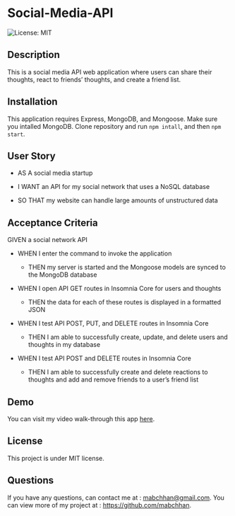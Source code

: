 # Social-Media-API

![License: MIT](https://img.shields.io/badge/License-MIT-yellow.svg)

## Description

This is a social media API web application where users can share their thoughts, react to friends’ thoughts, and create a friend list.

## Installation

This application requires Express, MongoDB, and Mongoose. Make sure you intalled MongoDB. Clone repository and run `npm intall`, and then `npm start`.

## User Story

- AS A social media startup

- I WANT an API for my social network that uses a NoSQL database

- SO THAT my website can handle large amounts of unstructured data

## Acceptance Criteria

GIVEN a social network API

- WHEN I enter the command to invoke the application

  - THEN my server is started and the Mongoose models are synced to the MongoDB database

- WHEN I open API GET routes in Insomnia Core for users and thoughts

  - THEN the data for each of these routes is displayed in a formatted JSON

- WHEN I test API POST, PUT, and DELETE routes in Insomnia Core

  - THEN I am able to successfully create, update, and delete users and thoughts in my database

- WHEN I test API POST and DELETE routes in Insomnia Core

  - THEN I am able to successfully create and delete reactions to thoughts and add and remove friends to a user’s friend list

## Demo

You can visit my video walk-through this app [here](https://drive.google.com/file/d/1kVSB1EXOeaBNJfQz1In1GqalROIjHROd/view?usp=share_link).

## License

This project is under MIT license.

## Questions

If you have any questions, can contact me at : mabchhan@gmail.com. You can view more of my project at : https://github.com/mabchhan.
